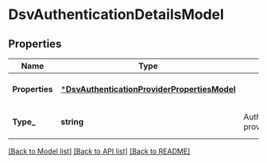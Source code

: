 # DsvAuthenticationDetailsModel

## Properties
Name | Type | Description | Notes
------------ | ------------- | ------------- | -------------
**Properties** | [***DsvAuthenticationProviderPropertiesModel**](AuthenticationProviderPropertiesModel.md) |  | [optional] [default to null]
**Type_** | **string** | AuthenticationSettings provider system type. | [optional] [default to null]

[[Back to Model list]](../README.md#documentation-for-models) [[Back to API list]](../README.md#documentation-for-api-endpoints) [[Back to README]](../README.md)

